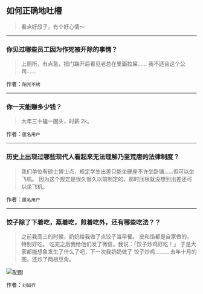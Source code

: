## 如何正确地吐槽

> 看点好段子，有个好心情～


 
---

### 你见过哪些员工因为作死被开除的事情？

> 上厕所，有点急，把门踹开后看见老总在里面拉屎……
> 我不适合这个公司……


作者：`阳光不绣`

---

### 你一天能赚多少钱？

> 大年三十磕一圈头，时薪 2k。


作者：`匿名用户`

---

### 历史上出现过哪些现代人看起来无法理解乃至荒唐的法律制度？

> 我们单位有硕士博士点，规定学生出差只能坐硬座不许坐卧铺……但可以坐飞机。
> 因为这个规定是很久很久以前制定的，那时压根就没想到出差还可以坐飞机。


作者：`匿名用户`

---

### 饺子除了下着吃，蒸着吃，煎着吃外，还有哪些吃法？？

> 之前我高三的时候，奶奶给我做了点饺子当早餐。
> 皮和馅都是自家做的，特别好吃。
> 吃完之后我给他们发了微信，我说：「饺子炒鸡好吃！」
> 于是大家都能想象发生了什么了吧，下一次我奶奶做了
> 饺子炒鸡………
> 去年十月的图，还炒了两根豆角。



![配图](http://pic3.zhimg.com/70/063be7be28380724590b1c761f56c246_b.jpg)


作者：`刘知行`